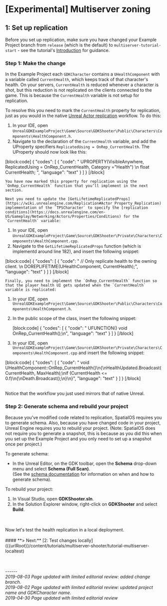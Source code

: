 

#  \[Experimental\] Multiserver zoning
## 1: Set up replication

Before you set up replication, make sure you have changed your Example Project branch from `release` (which is the default) to `multiserver-tutorial-start` - see the tutorial's [Introduction]({{urlRoot}}/content/tutorials/multiserver-shooter/tutorial-multiserver-intro#change-your-branch-of-the-example-project) for guidance.

### Step 1: Make the change
In the Example Project each `GDKCharacter` contains a `UHealthComponent` with a variable called `CurrentHealth`, which keeps track of that character's health. On your servers, `CurrentHealth` is reduced whenever a character is shot, but this reduction is not replicated on the clients connected to the game. This is because the `CurrentHealth` variable is not setup for replication.

To resolve this you need to mark the `CurrentHealth` property for replication, just as you would in the native [Unreal Actor replication](https://docs.unrealengine.com/en-us/Resources/ContentExamples/Networking/1_1) workflow. To do this:

1. In your IDE, open `UnrealGDKExampleProject\Game\Source\GDKShooter\Public\Characters\Components\HealthComponent.h`.
1. Navigate to the declaration of the `CurrentHealth` variable, and add the UProperty specifiers `ReplicatedUsing = OnRep_CurrentHealth`. The UProperty should now look like this:

[block:code]
{
  "codes": [
  {
      "code": "    UPROPERTY(VisibleAnywhere, ReplicatedUsing = OnRep_CurrentHealth, Category =\"Health\") \n float CurrentHealth; ",
      "language": "text"
    }
  ]
}
[/block]

    You have now marked this property for replication using the `OnRep_CurrentHealth` function that you’ll implement in the next section.
    
    Next you need to update the [GetLifetimeReplicatedProps](https://wiki.unrealengine.com/Replication#Actor_Property_Replication) implementation of the `TPSCharacter` to specify the [replication conditions](https://docs.unrealengine.com/en-US/Gameplay/Networking/Actors/Properties/Conditions) for the `CurrentHealth` variable:

1. In your IDE, open `UnrealGDKExampleProject\Game\Source\GDKShooter\Private\Characters\Components\HealthComponent.cpp`.
1. Navigate to the `GetLifetimeReplicatedProps` function (which is implementd around line 182), and insert the following snippet:

[block:code]
{
  "codes": [
  {
      "code": "    // Only replicate health to the owning client. \n DOREPLIFETIME(UHealthComponent, CurrentHealth);",
      "language": "text"
    }
  ]
}
[/block]

    Finally, you need to implement the `OnRep_CurrentHealth` function so that the player health UI gets updated when the `CurrentHealth` variable is replicated:

1. In your IDE, open `UnrealGDKExampleProject\Game\Source\GDKShooter\Public\Characters\Components\HealthComponent.h`.
1. In the public scope of the class, insert the following snippet:

    [block:code]
{
  "codes": [
  {
      "code": "	
        UFUNCTION()
        void OnRep_CurrentHealth();\n",
      "language": "text"
    }
  ]
}
[/block]

1. In your IDE, open `UnrealGDKExampleProject\Game\Source\GDKShooter\Private\Characters\Components\HealthComponent.cpp` and insert the following snippet:

[block:code]
{
  "codes": [
  {
      "code": "    void UHealthComponent::OnRep_CurrentHealth()\n{\nHealthUpdated.Broadcast(CurrentHealth, MaxHealth);\nif (CurrentHealth <= 0.f)\n{\nDeath.Broadcast();\n}\n}",
      "language": "text"
    }
  ]
}
[/block]

</br>
Notice that the workflow you just used mirrors that of native Unreal.

### Step 2: Generate schema and rebuild your project
Because you've modified code related to replication, SpatialOS requires you to generate schema. Also, because you have changed code in your project, Unreal Engine requires you to rebuild your project. (Note: SpatialOS does not require you to generate a snapshot, this is because as you did this when you set up the Example Project and you only need to set up a snapshot once per project.) </br>

To generate schema:

* In the Unreal Editor, on the GDK toolbar, open the **Schema** drop-down menu and select **Schema (Full Scan)**.</br>
(See the [schema documentation]({{urlRoot}}/content/how-to-use-schema#how-to-generate-schema) for information on when and how to generate schema). 

To rebuild your project:

1. In Visual Studio, open **GDKShooter.sln**.
1. In the Solution Explorer window, right-click on **GDKShooter** and select **Build**.	

</br>
</br>
Now let's test the health replication in a local deployment.
</br>
</br>
#### **> Next:** [2: Test changes locally]({{urlRoot}}/content/tutorials/multiserver-shooter/tutorial-multiserver-localtest)
<br/>
<br/>


<br/>------<br/>
_2019-08-03 Page updated with limited editorial review: added change branch._</br>
_2019-08-02 Page updated with limited editorial review: updated project name and GDKCharacter name._</br>
_2019-04-30 Page updated with limited editorial review_
